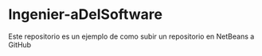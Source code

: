 # Ingenier-aDelSoftware
Este repositorio es un ejemplo de como subir un repositorio en NetBeans a GitHub
